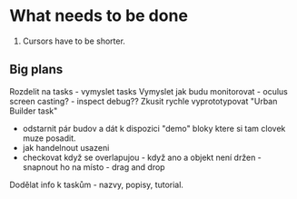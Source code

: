 # What needs to be done

1. Cursors have to be shorter.

## Big plans

Rozdelit na tasks - vymyslet tasks
Vymyslet jak budu monitorovat - oculus screen casting? - inspect debug??
Zkusit rychle vyprototypovat "Urban Builder task"

- odstarnit pár budov a dát k dispozici "demo" bloky ktere si tam clovek muze posadit.
- jak handelnout usazeni
- checkovat když se overlapujou - když ano a objekt není držen - snapnout ho na místo - drag and drop

Dodělat info k taskům - nazvy, popisy, tutorial.
